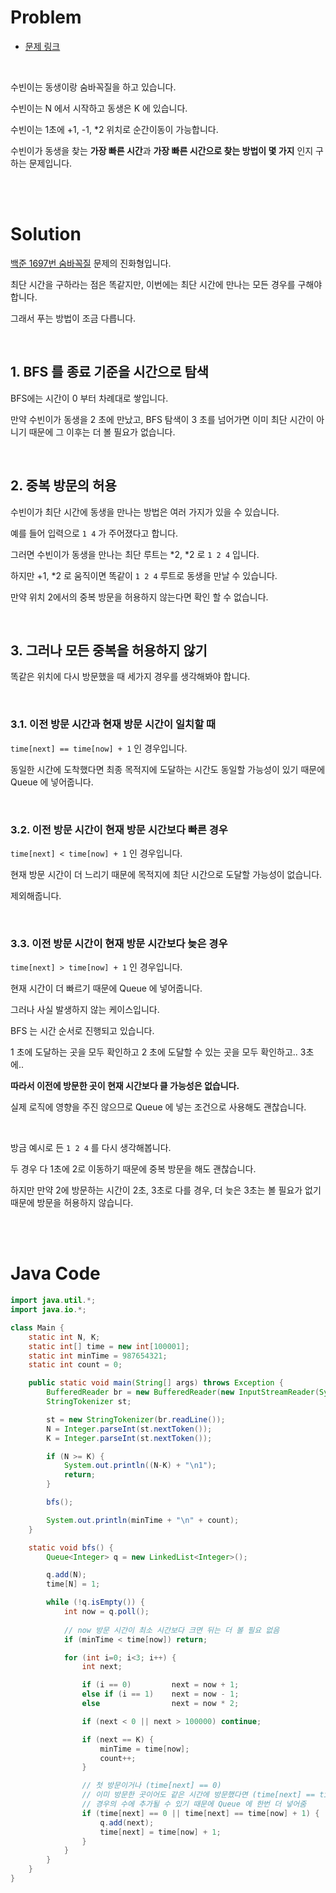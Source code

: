 # Problem

- [문제 링크](https://www.acmicpc.net/problem/12851)

<br>

수빈이는 동생이랑 숨바꼭질을 하고 있습니다.

수빈이는 N 에서 시작하고 동생은 K 에 있습니다.

수빈이는 1초에 +1, -1, *2 위치로 순간이동이 가능합니다.

수빈이가 동생을 찾는 **가장 빠른 시간**과 **가장 빠른 시간으로 찾는 방법이 몇 가지** 인지 구하는 문제입니다.

<br><br>

# Solution

[백준 1697번 숨바꼭질](https://bcp0109.tistory.com/61) 문제의 진화형입니다.

최단 시간을 구하라는 점은 똑같지만, 이번에는 최단 시간에 만나는 모든 경우를 구해야 합니다.

그래서 푸는 방법이 조금 다릅니다.

<br>

## 1. BFS 를 종료 기준을 시간으로 탐색

BFS에는 시간이 0 부터 차례대로 쌓입니다.

만약 수빈이가 동생을 2 초에 만났고, BFS 탐색이 3 초를 넘어가면 이미 최단 시간이 아니기 때문에 그 이후는 더 볼 필요가 없습니다.

<br>

## 2. 중복 방문의 허용

수빈이가 최단 시간에 동생을 만나는 방법은 여러 가지가 있을 수 있습니다.

예를 들어 입력으로 `1 4` 가 주어졌다고 합니다.

그러면 수빈이가 동생을 만나는 최단 루트는 *2, *2 로 `1 2 4` 입니다.

하지만 +1, *2 로 움직이면 똑같이 `1 2 4` 루트로 동생을 만날 수 있습니다.

만약 위치 2에서의 중복 방문을 허용하지 않는다면 확인 할 수 없습니다.

<br>

## 3. 그러나 모든 중복을 허용하지 않기

똑같은 위치에 다시 방문했을 때 세가지 경우를 생각해봐야 합니다.

<br>

### 3.1. 이전 방문 시간과 현재 방문 시간이 일치할 때

`time[next] == time[now] + 1` 인 경우입니다.

동일한 시간에 도착했다면 최종 목적지에 도달하는 시간도 동일할 가능성이 있기 때문에 Queue 에 넣어줍니다.

<br>

### 3.2. 이전 방문 시간이 현재 방문 시간보다 빠른 경우

`time[next] < time[now] + 1` 인 경우입니다.

현재 방문 시간이 더 느리기 때문에 목적지에 최단 시간으로 도달할 가능성이 없습니다.

제외해줍니다.

<br>

### 3.3. 이전 방문 시간이 현재 방문 시간보다 늦은 경우

`time[next] > time[now] + 1` 인 경우입니다.

현재 시간이 더 빠르기 때문에 Queue 에 넣어줍니다.

그러나 사실 발생하지 않는 케이스입니다.

BFS 는 시간 순서로 진행되고 있습니다.

1 초에 도달하는 곳을 모두 확인하고 2 초에 도달할 수 있는 곳을 모두 확인하고.. 3초에..

**따라서 이전에 방문한 곳이 현재 시간보다 클 가능성은 없습니다.**

실제 로직에 영향을 주진 않으므로 Queue 에 넣는 조건으로 사용해도 괜찮습니다.

<br>

방금 예시로 든 `1 2 4` 를 다시 생각해봅니다.

두 경우 다 1초에 2로 이동하기 때문에 중복 방문을 해도 괜찮습니다.

하지만 만약 2에 방문하는 시간이 2초, 3초로 다를 경우, 더 늦은 3초는 볼 필요가 없기 때문에 방문을 허용하지 않습니다.

<br><br>

# Java Code

```java
import java.util.*;
import java.io.*;

class Main {
    static int N, K;
    static int[] time = new int[100001];
    static int minTime = 987654321;
    static int count = 0;

    public static void main(String[] args) throws Exception {
        BufferedReader br = new BufferedReader(new InputStreamReader(System.in));
        StringTokenizer st;

        st = new StringTokenizer(br.readLine());
        N = Integer.parseInt(st.nextToken());
        K = Integer.parseInt(st.nextToken());

        if (N >= K) {
            System.out.println((N-K) + "\n1");
            return;
        }

        bfs();

        System.out.println(minTime + "\n" + count);
    }

    static void bfs() {
        Queue<Integer> q = new LinkedList<Integer>();

        q.add(N);
        time[N] = 1;

        while (!q.isEmpty()) {
            int now = q.poll();
            
            // now 방문 시간이 최소 시간보다 크면 뒤는 더 볼 필요 없음
            if (minTime < time[now]) return;

            for (int i=0; i<3; i++) {
                int next;

                if (i == 0)         next = now + 1;
                else if (i == 1)    next = now - 1;
                else                next = now * 2;

                if (next < 0 || next > 100000) continue;

                if (next == K) {
                    minTime = time[now];
                    count++;
                }

                // 첫 방문이거나 (time[next] == 0)
                // 이미 방문한 곳이어도 같은 시간에 방문했다면 (time[next] == time[now] + 1)
                // 경우의 수에 추가될 수 있기 때문에 Queue 에 한번 더 넣어줌
                if (time[next] == 0 || time[next] == time[now] + 1) {
                    q.add(next);
                    time[next] = time[now] + 1;
                }
            }
        }
    }
}
```
